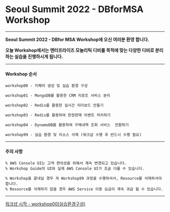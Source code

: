# Seoul Summit 2022 - DBforMSA Workshop

---

**Seoul Summit 2022 - DBfor MSA Workshop에 오신 여러분 환영 합니다.**

**오늘 Workshop에서는 엔터프라이즈 모놀리틱 디비를 목적에 맞는 다양한 디비로 분리하는 실습을 진행하시게 됩니다.**

---

#### Workshop 순서

```
workshop00 - 키페어 생성 및 실습 환경 구성

workshop01 - MongoDB를 활용한 CRM 리포트 서비스 분리

workshop02 - Redis를 활용한 실시간 리더보드 만들기

workshop03 - Redis를 활용하여 한정판매 이벤트 처리하기

workshop04 - DynamoDB를 활용하여 구매내역 조회 서비스  전환하기

workshop99 - 실습 환경 및 리소스 삭제 (워크샵 수행 후 반드시 수행 필요)
```

---

#### 주의 사항

```
% AWS Console UI는 고객 편의성을 위해서 계속 변경되고 있습니다. 
% Workshop Guide의 UI와 실제 AWS Console UI가 조금 다를 수 있습니다.

% Workshop을 끝내실 경우 꼭 Workshop99 과정을 수행하셔서, Resource를 삭제하셔야 합니다.
% Resource를 삭제하지 않을 경우 AWS Service 이용 요금이 계속 과금 될 수 있습니다.
```

---

[워크샵 시작 - workshop00(실습환경구성) ](./workshop00/workshop00.md) 
